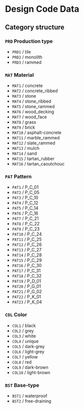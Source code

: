 # Design Code Data

## Category structure

### `PRD` Production type

- `PRD1` / tile
- `PRD2` / monolith
- `PRD3` / rammed


### `MAT` Material

- `MAT1`  / concrete
- `MAT2`  / concrete_ribbed
- `MAT3`  / stone
- `MAT4`  / stone_ribbed
- `MAT5`  / stone_rammed
- `MAT6`  / wood_decking
- `MAT7`  / wood_face
- `MAT8`  / grass
- `MAT9`  / brick
- `MAT10` / asphalt-concrete
- `MAT11` / marble_rammed
- `MAT12` / slate_rammed
- `MAT13` / mulch
- `MAT14` / sand
- `MAT15` / tartan_rubber
- `MAT16` / tartan_caoutchouc


### `PAT` Pattern 

- `PAT1`  / P_C_01
- `PAT2`  / P_C_05
- `PAT3`  / P_C_10
- `PAT4`  / P_C_12
- `PAT5`  / P_C_14
- `PAT6`  / P_C_16
- `PAT7`  / P_C_21
- `PAT8`  / P_C_22
- `PAT9`  / P_C_23
- `PAT10` / P_C_24
- `PAT11` / P_C_25
- `PAT12` / P_C_26
- `PAT13` / P_C_27
- `PAT14` / P_C_28
- `PAT15` / P_C_29
- `PAT16` / P_C_30
- `PAT17` / P_C_31
- `PAT18` / P_C_32
- `PAT19` / P_D_01
- `PAT20` / P_G_01
- `PAT21` / P_G_02
- `PAT22` / P_K_01
- `PAT23` / P_K_04


### `COL` Color 

- `COL1`  / black
- `COL2`  / grey
- `COL3`  / white
- `COL4`  / unique
- `COL5`  / dark-grey
- `COL6`  / light-grey
- `COL7`  / yellow
- `COL8`  / red
- `COL9`  / dark-brown
- `COL10` / light-brown


### `BST` Base-type

- `BST1` / waterproof
- `BST2` / free-draining
